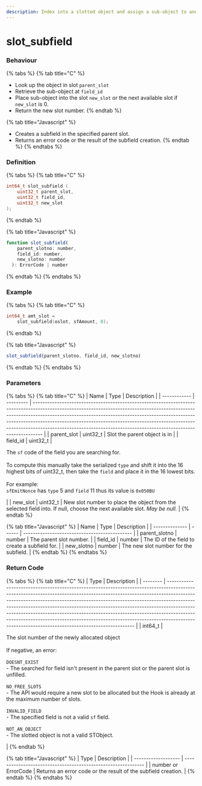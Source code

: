 ```yaml
---
description: Index into a slotted object and assign a sub-object to another slot
---
```


# slot\_subfield

### Behaviour

{% tabs %}
{% tab title="C" %}
* Look up the object in slot `parent_slot`
* Retrieve the sub-object at `field_id`
* Place sub-object into the slot `new_slot` or the next available slot if `new_slot` is 0.
* Return the new slot number.
{% endtab %}

{% tab title="Javascript" %}
* Creates a subfield in the specified parent slot.
* Returns an error code or the result of the subfield creation.
{% endtab %}
{% endtabs %}

### Definition

{% tabs %}
{% tab title="C" %}
```c
int64_t slot_subfield (
    uint32_t parent_slot,
  	uint32_t field_id,
  	uint32_t new_slot
);
```
{% endtab %}

{% tab title="Javascript" %}
```javascript
function slot_subfield(
    parent_slotno: number,
    field_id: number,
    new_slotno: number
  ): ErrorCode | number
```
{% endtab %}
{% endtabs %}



### Example

{% tabs %}
{% tab title="C" %}
```c
int64_t amt_slot = 
  	slot_subfield(oslot, sfAmount, 0);
```
{% endtab %}

{% tab title="Javascript" %}
```javascript
slot_subfield(parent_slotno, field_id, new_slotno)
```
{% endtab %}
{% endtabs %}



### Parameters

{% tabs %}
{% tab title="C" %}
| Name         | Type      | Description                                                                                                                                                                                                                                                                                                                                                                                                |
| ------------ | --------- | ---------------------------------------------------------------------------------------------------------------------------------------------------------------------------------------------------------------------------------------------------------------------------------------------------------------------------------------------------------------------------------------------------------- |
| parent\_slot | uint32\_t | Slot the parent object is in                                                                                                                                                                                                                                                                                                                                                                               |
| field\_id    | uint32\_t | <p>The <code>sf</code> code of the field you are searching for.<br><br>To compute this manually take the serialized <code>type</code> and shift it into the 16 highest bits of uint32_t, then take the <code>field</code> and place it in the 16 lowest bits.<br><br>For example:<br><code>sfEmitNonce</code> has <code>type</code> 5 and <code>field</code> 11 thus its value is <code>0x050BU</code></p> |
| new\_slot    | uint32\_t | New slot number to place the object from the selected field into. If null, choose the next available slot. _May be null._                                                                                                                                                                                                                                                                                  |
{% endtab %}

{% tab title="Javascript" %}
| Name           | Type   | Description                                   |
| -------------- | ------ | --------------------------------------------- |
| parent\_slotno | number | The parent slot number.                       |
| field\_id      | number | The ID of the field to create a subfield for. |
| new\_slotno    | number | The new slot number for the subfield.         |
{% endtab %}
{% endtabs %}



### Return Code

{% tabs %}
{% tab title="C" %}
| Type     | Description                                                                                                                                                                                                                                                                                                                                                                                                                                                                                                                                          |
| -------- | ---------------------------------------------------------------------------------------------------------------------------------------------------------------------------------------------------------------------------------------------------------------------------------------------------------------------------------------------------------------------------------------------------------------------------------------------------------------------------------------------------------------------------------------------------- |
| int64\_t | <p>The slot number of the newly allocated object<br><br>If negative, an error:<br><br><code>DOESNT_EXIST</code><br>- The searched for field isn't present in the parent slot or the parent slot is unfilled.<br><br><code>NO_FREE_SLOTS</code><br>- The API would require a new slot to be allocated but the Hook is already at the maximum number of slots.<br><br><code>INVALID_FIELD</code><br>- The specified field is not a valid <code>sf</code> field.<br><br><code>NOT_AN_OBJECT</code><br>- The slotted object is not a valid STObject.</p> |
{% endtab %}

{% tab title="Javascript" %}
| Type                | Description                                                   |
| ------------------- | ------------------------------------------------------------- |
| number or ErrorCode | Returns an error code or the result of the subfield creation. |
{% endtab %}
{% endtabs %}

